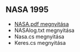 ## NASA 1995

- [NASA.pdf megnyitása](NASA/NASA.pdf)
- NASAlog.txt megnyitása
- Nasa.cs megnyitása
- Keres.cs megnyitása
  
